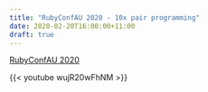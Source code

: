 ```yaml
---
title: "RubyConfAU 2020 - 10x pair programming"
date: 2020-02-20T16:00:00+11:00
draft: true
---
```


[RubyConfAU 2020](https://rubyconf.org.au/2020/schedule#thursday)

{{< youtube wujR20wFhNM >}}
